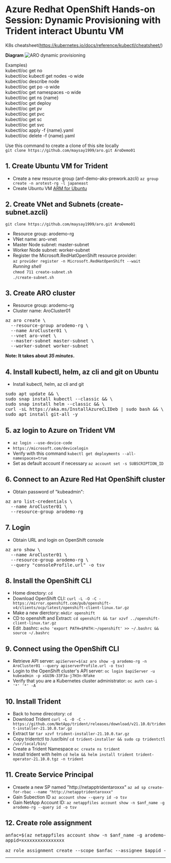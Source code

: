 # Azure Redhat OpenShift Hands-on Session: Dynamic Provisioning with Trident interact Ubuntu VM

K8s cheatsheet(https://kubernetes.io/docs/reference/kubectl/cheatsheet/)

**Diagram**
![ARO dynamic provisioning](https://techcommunity.microsoft.com/t5/image/serverpage/image-id/313111i6BC6DAC97ADC480F/image-dimensions/583x274?v=v2) 

Examples)\
kubectl/oc get no\
kubectl/oc kubectl get nodes -o wide\
kubectl/oc describe node\
kubectl/oc get po -o wide\
kubectl/oc get namespaces -o wide\
kubectl/oc get ns {name}\
kubectl/oc get deploy\
kubectl/oc get pv\
kubectl/oc get pvc\
kubectl/oc get sc\
kubectl/oc get svc\
kubectl/oc apply -f {name}.yaml\
kubectl/oc delete -f {name}.yaml

Use this command to create a clone of this site locally\
`git clone https://github.com/maysay1999/aro.git AroDemo01`


## 1. Create Ubuntu VM for Trident
- Create a new resource group (anf-demo-aks-prework.azcli)  `az group create -n arotest-rg -l japaneast`
- Create Ubuntu VM [ARM for Ubuntu](https://github.com/maysay1999/aro/tree/main/ubuntu)

## 2. Create VNet and Subnets (create-subnet.azcli)
`git clone https://github.com/maysay1999/aro.git AroDemo01`
- Resource group: arodemo-rg
- VNet name: aro-vnet
- Master Node subnet: master-subnet
- Worker Node subnet: worker-subnet
- Register the Microsoft.RedHatOpenShift resource provider:  <br /> `az provider register -n Microsoft.RedHatOpenShift --wait`<br />
*Running shell*<br />
`chmod 711 create-subnet.sh`<br />
`./create-subnet.sh`

## 3. Create ARO cluster
- Resource group: arodemo-rg
- Cluster name: AroCluster01
<pre>
az aro create \
  --resource-group arodemo-rg \
  --name AroCluster01 \
  --vnet aro-vnet \
  --master-subnet master-subnet \
  --worker-subnet worker-subnet
</pre>
**</p>Note: It takes about ***35 minutes***. </p>**

## 4. Install kubectl, helm, az cli and git on Ubuntu
- Install kubectl, helm, az cli and git
<pre>
sudo apt update && \
sudo snap install kubectl --classic && \
sudo snap install helm --classic && \
curl -sL https://aka.ms/InstallAzureCLIDeb | sudo bash && \
sudo apt install git-all -y
</pre>

## 5. az login to Azure on Trident VM
- `az login --use-device-code`
- `https://microsoft.com/devicelogin`
- Verify with this command `kubectl get deployments --all-namespaces=true`
- Set as default account if necessary `az account set -s SUBSCRIPTION_ID`

## 6. Connect to an Azure Red Hat OpenShift cluster
- Obtain password of "kubeadmin": 
<pre>
az aro list-credentials \
  --name AroCluster01 \
  --resource-group arodemo-rg
</pre>

## 7. Login
- Obtain URL and login on OpenShift console
<pre>
az aro show \
  --name AroCluster01 \
  --resource-group arodemo-rg \
  --query "consoleProfile.url" -o tsv
</pre>

## 8. Install the OpenShift CLI
- Home directory: `cd` 
- Download OpenShift CLI: `curl -L -O -C - https://mirror.openshift.com/pub/openshift-v4/clients/ocp/latest/openshift-client-linux.tar.gz`
- Make a new dierctory: `mkdir openshift`
- CD to openshift and Extract: `cd openshift && tar xzvf ../openshift-client-linux.tar.gz`
- Edit .bashrc: `echo 'export PATH=$PATH:~/openshift' >> ~/.bashrc && source ~/.bashrc`

## 9. Connect using the OpenShift CLI
- Retrieve API server: `apiServer=$(az aro show -g arodemo-rg -n AroCluster01 --query apiserverProfile.url -o tsv)`
- Login to the OpenShift cluster's API server: `oc login $apiServer -u kubeadmin -p xGU3N-33F3a-j7H3n-Nfake`
- Verify that you are a Kubernetes cluster administrator: `oc auth can-i '*' '*' -A`

## 10. Install Trident 
- Back to home direcotory: `cd`
- Download Trident `curl -L -O -C - https://github.com/NetApp/trident/releases/download/v21.10.0/trident-installer-21.10.0.tar.gz`
- Extract tar `tar xzvf trident-installer-21.10.0.tar.gz`
- Copy tridentctl to /usr/bin/  `cd trident-installer && sudo cp tridentctl /usr/local/bin/`
- Create a Trident Namespace `oc create ns trident`
- Install trident with helm `cd helm && helm install trident trident-operator-21.10.0.tgz -n trident`

## 11. Create Service Principal
- Creaete a new SP named "http://netapptridentaroxxx" `az ad sp create-for-rbac --name "http://netapptridentaroxxx"`
- Gain Subection ID `az account show --query id -o tsv`
- Gain NetApp Account ID: `az netappfiles account show -n $anf_name -g arodemo-rg --query id -o tsv`

## 12. Create role assignment
<pre>
anfac=$(az netappfiles account show -n $anf_name -g arodemo-rg --query id -o tsv)
appid=xxxxxxxxxxxxxxxx

az role assignment create --scope $anfac --assignee $appid --role contributor
</pre>


---